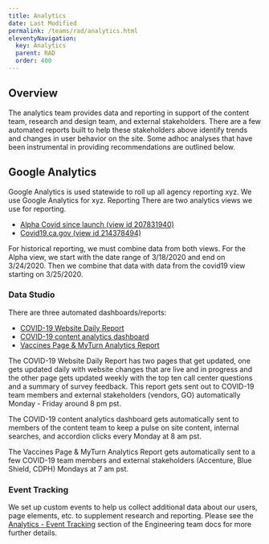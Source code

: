 ```yaml
---
title: Analytics
date: Last Modified 
permalink: /teams/rad/analytics.html
eleventyNavigation:
  key: Analytics
  parent: RAD
  order: 400
---
```


## Overview

The analytics team provides data and reporting in support of the content team, research and design team, and external stakeholders. There are a few automated reports built to help these stakeholders above identify trends and changes in user behavior on the site. Some adhoc analyses that have been instrumental in providing recommendations are outlined below. 

## Google Analytics
Google Analytics is used statewide to roll up all agency reporting xyz. We use Google Analytics for xyz. 
Reporting
There are two analytics views we use for reporting.
- [Alpha Covid since launch (view id 207831940)](https://analytics.google.com/analytics/web/#/report/visitors-overview/a154336791w217797366p207831940/)
- [Covid19.ca.gov (view id 214378494)](https://analytics.google.com/analytics/web/#/report/visitors-overview/a154336791w217797366p214378494)

For historical reporting, we must combine data from both views. For the Alpha view, we start with the date range of 3/18/2020 and end on 3/24/2020. Then we combine that data with data from the covid19 view starting on 3/25/2020.

### Data Studio

There are three automated dashboards/reports:
- [COVID-19 Website Daily Report](https://datastudio.google.com/reporting/0a380d5d-2087-4c68-adf5-b461545fd4a0/page/jailB)
- [COVID-19 content analytics dashboard](https://datastudio.google.com/reporting/4dc7f0ec-9b4c-403a-8d16-82909a204760/page/7klnB)
- [Vaccines Page & MyTurn Analytics Report](https://datastudio.google.com/reporting/aaac767a-5144-438c-825e-ba283c03986f/page/eL8xB)

The COVID-19 Website Daily Report has two pages that get updated, one gets updated daily with website changes that are live and in progress and the other page gets updated weekly with the top ten call center questions and a summary of survey feedback. This report gets sent out to COVID-19 team members and external stakeholders (vendors, GO) automatically Monday - Friday around 8 pm pst. 

The COVID-19 content analytics dashboard gets automatically sent to members of the content team to keep a pulse on site content, internal searches, and accordion clicks every Monday at 8 am pst.

The Vaccines Page & MyTurn Analytics Report gets automatically sent to a few COVID-19 team members and external stakeholders (Accenture, Blue Shield, CDPH) Mondays at 7 am pst.

### Event Tracking
We set up custom events to help us collect additional data about our users, page elements, etc. to supplement research and reporting. Please see the [Analytics - Event Tracking](https://teamdocs.covid19.ca.gov/teams/engineering/tracking-data/) section of the Engineering team docs for more further details.
